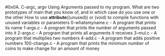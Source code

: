 #0x0A. C-argc, argv
Using Arguments passed to my program.
What are two prototypes of main that you know of, and in which case do you use one or the other
How to use __attribute__((unused)) or (void) to compile functions with unused variables or parameters
0-whatsmyname.c - A program that prints its name
1-args.c - A program that prints the number of arguments passed into it
2-args.c - A program that prints all arguments it receives
3-mul.c - A program that multiplies two numbers
4-add.c - A program that adds positive numbers
100-change.c - A program that prints the minimum number of coins to make change for an amount of money